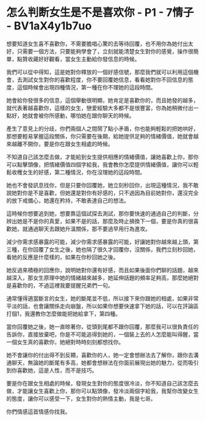 # 怎么判断女生是不是喜欢你 - P1 - 7情子 - BV1aX4y1b7uo

想要知道女生喜不喜歡你，不需要膽唱心驚的去等待回覆，也不用你為她付出太好，只需要一個方法，只要能夠學會了，立刻就能清楚女生對你的感覺，操作很簡單，點贊收藏好好觀看，當女生主動給你發信息的時候。

我們可以從中得知，這是她對你釋放的一個好感信號，那麼我們就可以利用這個機會，去測試女生對你的喜歡程度，你不要回覆她信息，看看她對你不回信息的態度，這個時候會出現四種情況，第一種在你不理她的這段時間。

她會給你發很多的信息，這個舉動很明顯，她肯定是喜歡你的，而且她發的越多，就代表著越喜歡你，這樣的女生，戀愛經驗大多都不是很豐富，你為她稍微付出一點好，她就會被你所感動，哪怕她在跟你聊天的時候。

產生了意見上的分歧，你們兩個人之間鬧了點小矛盾，你也能夠輕鬆的把她哄好，那想要輕易掌握這段關係，你只需要在後期，給她提供足夠的情緒價值，她就會越來越離不開你，要是你在跟女生相處的時候。

不知道自己該怎麼去做，才能給到女生提供相應的情緒價值，讓她喜歡上你，那你可以點擊頭像，把情緒價值四個字給我，我會教你怎麼提供情緒價值，讓你可以輕鬆收穫女生的好感，第二種情況，你在沒理她的這段時間。

她也不會發訊息找你，但是只要你回覆她，她立刻秒回你，出現這種情況，我不敢說她對你是不是喜歡，但她還是對你有好感的，只不過因為目前她對你，還沒完全的放下戒備心，她還在矜持，不敢表達自己的想法。

這時候你想要追到她，想要靠這個試探去測試，那你要快速的通過自己的判斷，分辨出她是不是你的真愛，如果不是的話，那麼及時止損換下一個，要是你真的很喜歡她，就通過聊天去跟她升溫關係，那不要過早用行為進攻。

減少你需求感暴露的可能，減少你需求感暴露的可能，好讓她對你越來越上頭，第三種，在你回覆了女生之後，她也隔了很久才回覆你，沒關係，我們立刻秒回她，看她的反應是什麼樣的，如果在你秒回她之後。

她反過來積極的回應你，說明她對你還有好感，而且如果後面你們聊的話題，越來越深入，那女生原理中她的情緒越來越多，她延伸話題的頻率足夠高，那麼她絕對是喜歡你的，不過這裡我要提醒兄弟們一句。

通常懂得適當斷言的女生，她的斷尾並不低，所以接下來你跟她的相處，如果非常平淡的話，也會讓關係走向崩盤，所以如果你想要快速拿下她的話，可以在評論區打個1，我還教你怎麼做能把她給拿下，第四種。

當你回覆她之後，她一直晾著你，從頭到尾都不跟你回覆，那麼我可以很負責任的告訴你，直接放棄吧，你是不可能追得到她的，一個裝上去的人怎麼能叫得醒，當一個女生真的喜歡你，她絕對時時刻刻都想找你。

她不會讓你的付出得不到反饋，喜歡你的人，她一定會想辦法去了解你，跟你去溝通聊天，無論她的斷尾有多高，她都會想辦法在你面前展現出她的魅力，從而吸引到你喜歡她，這是人性，而不是技巧。

要是你在跟女生相處的時候，發現女生對你的態度很冷淡，你不知道自己該怎麼去做，才能讓女生喜歡上你，那你可以點頭像，發冷淡兩個字給我，我幫你改變女生的態度，讓你可以感受一下，女生對你的熱情主動，我是七哥。

你們情感這首情感你找我。